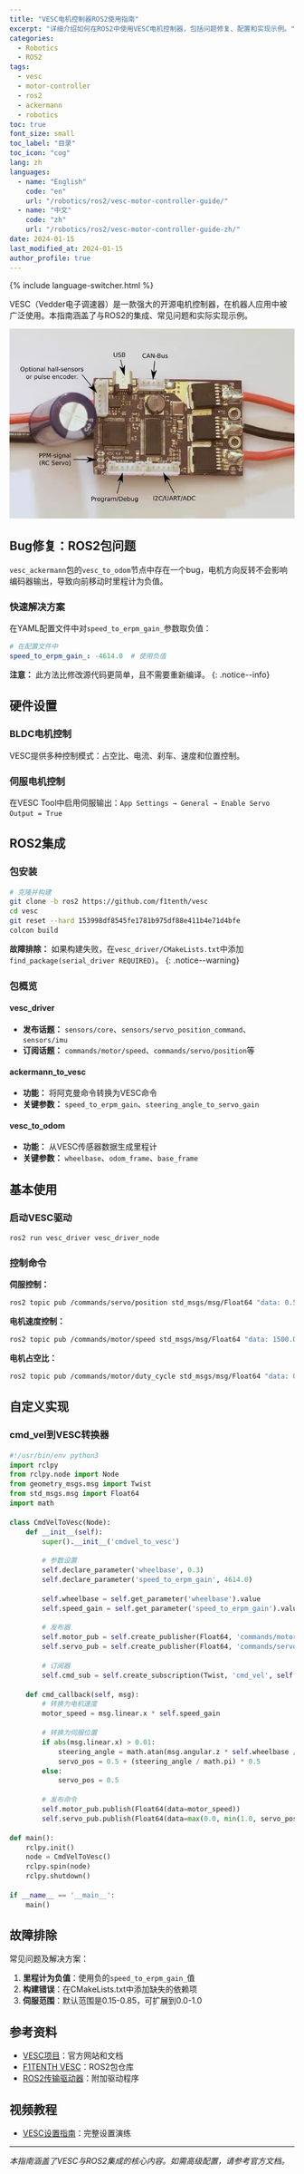 ```yaml
---
title: "VESC电机控制器ROS2使用指南"
excerpt: "详细介绍如何在ROS2中使用VESC电机控制器，包括问题修复、配置和实现示例。"
categories:
  - Robotics
  - ROS2
tags:
  - vesc
  - motor-controller
  - ros2
  - ackermann
  - robotics
toc: true
font_size: small
toc_label: "目录"
toc_icon: "cog"
lang: zh
languages:
  - name: "English"
    code: "en"
    url: "/robotics/ros2/vesc-motor-controller-guide/"
  - name: "中文"
    code: "zh"
    url: "/robotics/ros2/vesc-motor-controller-guide-zh/"
date: 2024-01-15
last_modified_at: 2024-01-15
author_profile: true
---
```


{% include language-switcher.html %}

VESC（Vedder电子调速器）是一款强大的开源电机控制器，在机器人应用中被广泛使用。本指南涵盖了与ROS2的集成、常见问题和实际实现示例。

<img src="/assets/images/vesc.jpg" alt="VESC电机控制器" class="embedded-image">

## Bug修复：ROS2包问题

`vesc_ackermann`包的`vesc_to_odom`节点中存在一个bug，电机方向反转不会影响编码器输出，导致向前移动时里程计为负值。

### 快速解决方案

在YAML配置文件中对`speed_to_erpm_gain_`参数取负值：

```yaml
# 在配置文件中
speed_to_erpm_gain_: -4614.0  # 使用负值
```

**注意：** 此方法比修改源代码更简单，且不需要重新编译。
{: .notice--info}

## 硬件设置

### BLDC电机控制
VESC提供多种控制模式：占空比、电流、刹车、速度和位置控制。

### 伺服电机控制
在VESC Tool中启用伺服输出：`App Settings → General → Enable Servo Output = True`

## ROS2集成

### 包安装

```bash
# 克隆并构建
git clone -b ros2 https://github.com/f1tenth/vesc
cd vesc
git reset --hard 153998df8545fe1781b975df88e411b4e71d4bfe
colcon build
```

**故障排除：** 如果构建失败，在`vesc_driver/CMakeLists.txt`中添加`find_package(serial_driver REQUIRED)`。
{: .notice--warning}

### 包概览

#### vesc_driver
- **发布话题：** `sensors/core`、`sensors/servo_position_command`、`sensors/imu`
- **订阅话题：** `commands/motor/speed`、`commands/servo/position`等

#### ackermann_to_vesc
- **功能：** 将阿克曼命令转换为VESC命令
- **关键参数：** `speed_to_erpm_gain`、`steering_angle_to_servo_gain`

#### vesc_to_odom
- **功能：** 从VESC传感器数据生成里程计
- **关键参数：** `wheelbase`、`odom_frame`、`base_frame`

## 基本使用

### 启动VESC驱动
```bash
ros2 run vesc_driver vesc_driver_node
```

### 控制命令

**伺服控制：**
```bash
ros2 topic pub /commands/servo/position std_msgs/msg/Float64 "data: 0.5"
```

**电机速度控制：**
```bash
ros2 topic pub /commands/motor/speed std_msgs/msg/Float64 "data: 1500.0"
```

**电机占空比：**
```bash
ros2 topic pub /commands/motor/duty_cycle std_msgs/msg/Float64 "data: 0.2"
```

## 自定义实现

### cmd_vel到VESC转换器

```python
#!/usr/bin/env python3
import rclpy
from rclpy.node import Node
from geometry_msgs.msg import Twist
from std_msgs.msg import Float64
import math

class CmdVelToVesc(Node):
    def __init__(self):
        super().__init__('cmdvel_to_vesc')
        
        # 参数设置
        self.declare_parameter('wheelbase', 0.3)
        self.declare_parameter('speed_to_erpm_gain', 4614.0)
        
        self.wheelbase = self.get_parameter('wheelbase').value
        self.speed_gain = self.get_parameter('speed_to_erpm_gain').value
        
        # 发布器
        self.motor_pub = self.create_publisher(Float64, 'commands/motor/speed', 10)
        self.servo_pub = self.create_publisher(Float64, 'commands/servo/position', 10)
        
        # 订阅器
        self.cmd_sub = self.create_subscription(Twist, 'cmd_vel', self.cmd_callback, 10)
    
    def cmd_callback(self, msg):
        # 转换为电机速度
        motor_speed = msg.linear.x * self.speed_gain
        
        # 转换为伺服位置
        if abs(msg.linear.x) > 0.01:
            steering_angle = math.atan(msg.angular.z * self.wheelbase / msg.linear.x)
            servo_pos = 0.5 + (steering_angle / math.pi) * 0.5
        else:
            servo_pos = 0.5
            
        # 发布命令
        self.motor_pub.publish(Float64(data=motor_speed))
        self.servo_pub.publish(Float64(data=max(0.0, min(1.0, servo_pos))))

def main():
    rclpy.init()
    node = CmdVelToVesc()
    rclpy.spin(node)
    rclpy.shutdown()

if __name__ == '__main__':
    main()
```



## 故障排除

常见问题及解决方案：

1. **里程计为负值**：使用负的`speed_to_erpm_gain_`值
2. **构建错误**：在CMakeLists.txt中添加缺失的依赖项
3. **伺服范围**：默认范围是0.15-0.85，可扩展到0.0-1.0

## 参考资料

- [VESC项目](https://vesc-project.com/)：官方网站和文档
- [F1TENTH VESC](https://github.com/f1tenth/vesc)：ROS2包仓库
- [ROS2传输驱动器](https://github.com/ros-drivers/transport_drivers/tree/humble)：附加驱动程序

## 视频教程

- [VESC设置指南](https://youtu.be/aPldHJLQ7j8?si=5gIQ9VwuY8PUZZJT)：完整设置演练

---

*本指南涵盖了VESC与ROS2集成的核心内容。如需高级配置，请参考官方文档。*
